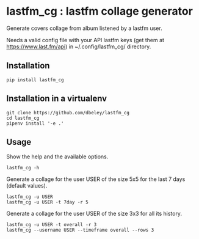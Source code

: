 # lastfm_cg : lastfm collage generator

Generate covers collage from album listened by a lastfm user.

Needs a valid config file with your API lastfm keys (get them at https://www.last.fm/api) in ~/.config/lastfm_cg/ directory.

## Installation

```
pip install lastfm_cg
```

## Installation in a virtualenv

```
git clone https://github.com/dbeley/lastfm_cg
cd lastfm_cg
pipenv install '-e .'
```

## Usage

Show the help and the available options.

```
lastfm_cg -h
```

Generate a collage for the user USER of the size 5x5 for the last 7 days (default values).

```
lastfm_cg -u USER
lastfm_cg -u USER -t 7day -r 5
```

Generate a collage for the user USER of the size 3x3 for all its history.

```
lastfm_cg -u USER -t overall -r 3
lastfm_cg --username USER --timeframe overall --rows 3
```
